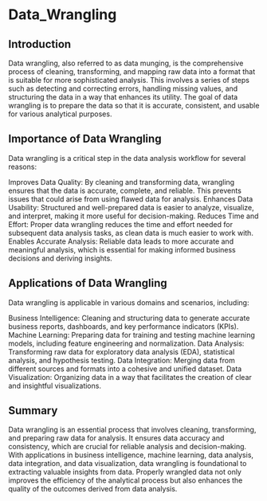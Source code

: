 # Data_Wrangling

## Introduction

Data wrangling, also referred to as data munging, is the comprehensive process of cleaning, transforming, and mapping raw data into a format that is suitable for more sophisticated analysis. This involves a series of steps such as detecting and correcting errors, handling missing values, and structuring the data in a way that enhances its utility. The goal of data wrangling is to prepare the data so that it is accurate, consistent, and usable for various analytical purposes.

## Importance of Data Wrangling

Data wrangling is a critical step in the data analysis workflow for several reasons:

Improves Data Quality: By cleaning and transforming data, wrangling ensures that the data is accurate, complete, and reliable. This prevents issues that could arise from using flawed data for analysis.
Enhances Data Usability: Structured and well-prepared data is easier to analyze, visualize, and interpret, making it more useful for decision-making.
Reduces Time and Effort: Proper data wrangling reduces the time and effort needed for subsequent data analysis tasks, as clean data is much easier to work with.
Enables Accurate Analysis: Reliable data leads to more accurate and meaningful analysis, which is essential for making informed business decisions and deriving insights.
## Applications of Data Wrangling

Data wrangling is applicable in various domains and scenarios, including:

Business Intelligence: Cleaning and structuring data to generate accurate business reports, dashboards, and key performance indicators (KPIs).
Machine Learning: Preparing data for training and testing machine learning models, including feature engineering and normalization.
Data Analysis: Transforming raw data for exploratory data analysis (EDA), statistical analysis, and hypothesis testing.
Data Integration: Merging data from different sources and formats into a cohesive and unified dataset.
Data Visualization: Organizing data in a way that facilitates the creation of clear and insightful visualizations.
## Summary

Data wrangling is an essential process that involves cleaning, transforming, and preparing raw data for analysis. It ensures data accuracy and consistency, which are crucial for reliable analysis and decision-making. With applications in business intelligence, machine learning, data analysis, data integration, and data visualization, data wrangling is foundational to extracting valuable insights from data. Properly wrangled data not only improves the efficiency of the analytical process but also enhances the quality of the outcomes derived from data analysis.
